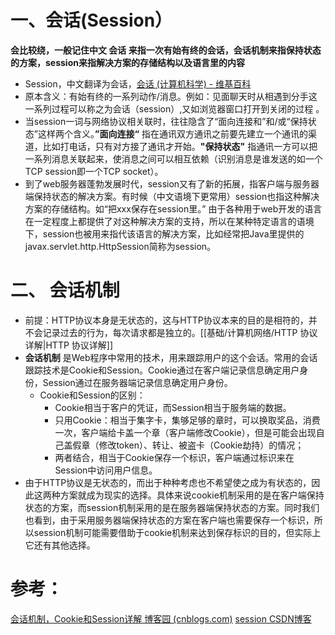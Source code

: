 # 一、会话(Session）
**会比较绕，一般记住中文 会话 来指一次有始有终的会话，会话机制来指保持状态的方案，session来指解决方案的存储结构以及语言里的内容**
- Session，中文翻译为会话，[会话 (计算机科学) - 维基百科](https://zh.wikipedia.org/wiki/%E4%BC%9A%E8%AF%9D_(%E8%AE%A1%E7%AE%97%E6%9C%BA%E7%A7%91%E5%AD%A6))
- 原本含义：有始有终的一系列动作/消息。例如：见面聊天时从相遇到分手这一系列过程可以称之为会话（session）,又如浏览器窗口打开到关闭的过程 。
- 当session一词与网络协议相关联时，往往隐含了“面向连接和”和/或“保持状态”这样两个含义。**”面向连接“** 指在通讯双方通讯之前要先建立一个通讯的渠道，比如打电话，只有对方接了通讯才开始。**"保持状态"** 指通讯一方可以把一系列消息关联起来，使消息之间可以相互依赖（识别消息是谁发送的如一个TCP session即一个TCP socket）。
- 到了web服务器蓬勃发展时代，session又有了新的拓展，指客户端与服务器端保持状态的解决方案。有时候（中文语境下更常用）session也指这种解决方案的存储结构。如“把xxx保存在session里。”  由于各种用于web开发的语言在一定程度上都提供了对这种解决方案的支持，所以在某种特定语言的语境下，session也被用来指代该语言的解决方案，比如经常把Java里提供的javax.servlet.http.HttpSession简称为session。
# 二、 会话机制
- 前提：HTTP协议本身是无状态的，这与HTTP协议本来的目的是相符的，并不会记录过去的行为，每次请求都是独立的。[[基础/计算机网络/HTTP 协议详解|HTTP 协议详解]]
- **会话机制** 是Web程序中常用的技术，用来跟踪用户的这个会话。常用的会话跟踪技术是Cookie和Session。Cookie通过在客户端记录信息确定用户身份，Session通过在服务器端记录信息确定用户身份。
	- Cookie和Session的区别：
		- Cookie相当于客户的凭证，而Session相当于服务端的数据。
		- 只用Cookie：相当于集字卡，集够足够的章时，可以换取奖品，消费一次，客户端给卡盖一个章（客户端修改Cookie），但是可能会出现自己盖假章（修改token）、转让、被盗卡（Cookie劫持）的情况；
		- 两者结合，相当于Cookie保存一个标识，客户端通过标识来在Session中访问用户信息。
- 由于HTTP协议是无状态的，而出于种种考虑也不希望使之成为有状态的，因此这两种方案就成为现实的选择。具体来说cookie机制采用的是在客户端保持状态的方案，而session机制采用的是在服务器端保持状态的方案。同时我们也看到，由于采用服务器端保持状态的方案在客户端也需要保存一个标识，所以session机制可能需要借助于cookie机制来达到保存标识的目的，但实际上它还有其他选择。

# 参考：
[会话机制，Cookie和Session详解 博客园 (cnblogs.com)](https://www.cnblogs.com/whgk/p/6422391.html)
[session CSDN博客](https://blog.csdn.net/keda8997110/article/details/16922815)

